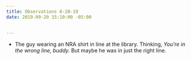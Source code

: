 ```yaml
---
title: Observations 8-28-19
date: 2019-09-20 15:10:00 -05:00


---
```


- The guy wearing an NRA shirt in line at the library. Thinking, *You’re in the wrong line, buddy.* But maybe he was in just the right line.